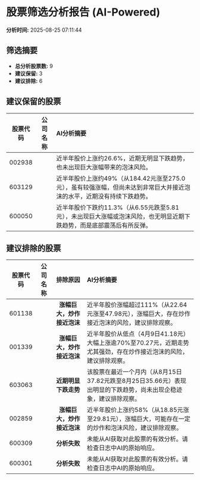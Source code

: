 # 股票筛选分析报告 (AI-Powered)

**分析时间:** 2025-08-25 07:11:44

## 筛选摘要

- **总分析股票数:** 9
- **建议保留:** 3
- **建议排除:** 6

## 建议保留的股票

| 股票代码 | 公司名称 | AI分析摘要 |
|:---:|:---:|:---|
| 002938 |  | 近半年股价上涨约26.6%，近期无明显下跌趋势，也未出现巨大涨幅带来的泡沫风险。 |
| 603129 |  | 近半年股价上涨约49%（从184.42元涨至275.0元），虽有较强涨幅，但尚未达到非常巨大并接近泡沫的水平，近期没有持续下跌趋势。 |
| 600050 |  | 近半年股价下跌约11.3%（从6.55元跌至5.81元），未出现巨大涨幅或泡沫风险，也无明显近期下跌趋势，而是底部震荡后有所反弹。 |

## 建议排除的股票

| 股票代码 | 公司名称 | 排除原因 | AI分析摘要 |
|:---:|:---:|:---:|:---|
| 601138 |  | **涨幅巨大，炒作接近泡沫** | 近半年股价涨幅超过111%（从22.64元涨至47.98元），涨幅巨大，存在炒作接近泡沫的风险，建议排除观察。 |
| 001339 |  | **涨幅巨大，炒作接近泡沫** | 近半年股价从低点（4月9日41.18元）大幅上涨逾70%至70.27元，近期走势尤其强劲，存在炒作接近泡沫的风险，建议排除观察。 |
| 603063 |  | **近期明显下跌走势** | 该股票在最近一个月内（从8月15日37.82元跌至8月25日35.66元）表现出明显的下跌趋势，尚未出现企稳迹象，建议排除观察。 |
| 002859 |  | **涨幅巨大，炒作接近泡沫** | 近半年股价上涨约58%（从18.85元涨至29.81元），涨幅巨大，可能存在一定的炒作和泡沫风险，建议排除观察。 |
| 600309 |  | **分析失败** | 未能从AI获取对此股票的有效分析。请检查日志中AI的原始响应。 |
| 600301 |  | **分析失败** | 未能从AI获取对此股票的有效分析。请检查日志中AI的原始响应。 |
